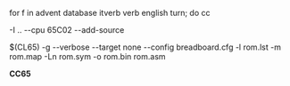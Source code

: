 
for f in advent	database itverb verb english turn; do cc

-I .. --cpu 65C02 --add-source

$(CL65) -g --verbose --target none --config breadboard.cfg -l rom.lst -m rom.map -Ln rom.sym -o rom.bin rom.asm

__CC65__
